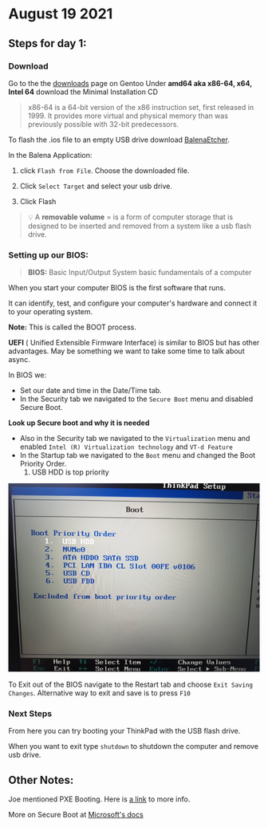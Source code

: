 # August 19 2021

## Steps for day 1:
### Download
Go to the the [downloads](https://www.gentoo.org/downloads/) page on Gentoo Under **amd64 aka x86-64, x64, Intel 64**
download the Minimal Installation CD 

> x86-64 is a 64-bit version of the x86 instruction set, first released in 1999. It provides more virtual and physical memory than was previously possible with 32-bit predecessors.

To flash the .ios file to an empty USB drive download [BalenaEtcher]( https://www.balena.io/etcher/).

In the Balena Application:
1. click `Flash from File`.
Choose the downloaded file.

2. Click `Select Target`
and select your usb drive.

3. Click Flash


> 💡 A **removable volume** = is a form of computer storage that is designed to be inserted and removed from a system like a usb flash drive.


### Setting up our BIOS:

> **BIOS:** Basic Input/Output System
basic fundamentals of a computer

When you start your computer BIOS is the first software that runs. 

It can identify, test, and configure your computer's hardware and connect it to your operating system.

**Note:** This is called the BOOT process.

**UEFI** ( Unified Extensible Firmware Interface) is similar to BIOS but has other advantages. 
May be something we want to take some time to talk about async. 

In BIOS we:
- Set our date and time in the Date/Time tab.
- In the Security tab we navigated to the `Secure Boot` menu and disabled Secure Boot.

**Look up Secure boot and why it is needed**
- Also in the Security tab we navigated to the `Virtualization` menu and enabled `Intel (R) Virtualization technology` and `VT-d Feature`
- In the Startup tab we navigated to the `Boot` menu and changed the Boot Priority Order.
  1. USB HDD is top priority

![Boot Priority Order](../images/bootorder.jpg)

To Exit out of the BIOS navigate to the Restart tab and choose `Exit Saving Changes`.
Alternative way to exit and save is to press `F10`

### Next Steps
From here you can try booting your ThinkPad with the USB flash drive. 

When you want to exit type `shutdown` to shutdown the computer and remove usb drive. 

## Other Notes:
Joe mentioned PXE Booting. 
Here is [a link](https://en.wikipedia.org/wiki/Preboot_Execution_Environment) to more info.

More on Secure Boot at
[Microsoft's docs](https://docs.microsoft.com/en-us/windows-hardware/design/device-experiences/oem-secure-boot)
